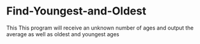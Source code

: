 # Find-Youngest-and-Oldest
This This program will receive an unknown number of ages and output the average as well as oldest and youngest ages

